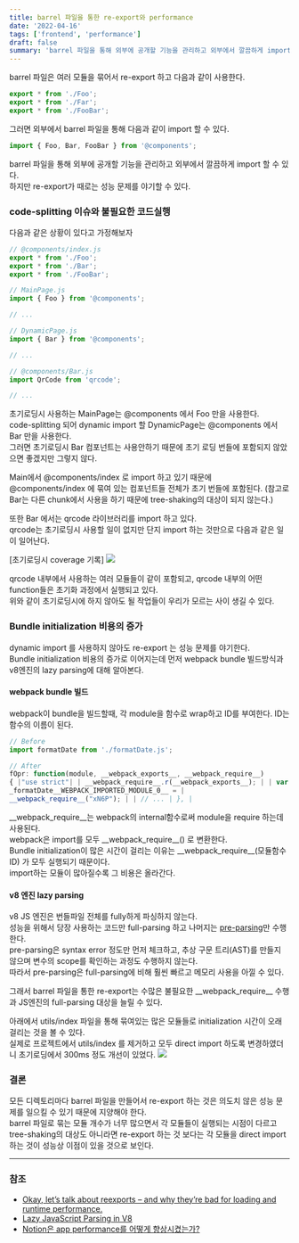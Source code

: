 ```yaml
---
title: barrel 파일을 통한 re-export와 performance
date: '2022-04-16'
tags: ['frontend', 'performance']
draft: false
summary: 'barrel 파일을 통해 외부에 공개할 기능을 관리하고 외부에서 깔끔하게 import 할 수 있다. 하지만 re-export가 때로는 성능 문제를 야기할 수 있다.'
---
```


barrel 파일은 여러 모듈을 묶어서 re-export 하고 다음과 같이 사용한다.

```js
export * from './Foo';
export * from './Far';
export * from './FooBar';
```

그러면 외부에서 barrel 파일을 통해 다음과 같이 import 할 수 있다.

```js
import { Foo, Bar, FooBar } from '@components';
```

barrel 파일을 통해 외부에 공개할 기능을 관리하고 외부에서 깔끔하게 import 할 수 있다. <br />
하지만 re-export가 때로는 성능 문제를 야기할 수 있다. <br />

### code-splitting 이슈와 불필요한 코드실행

다음과 같은 상황이 있다고 가정해보자

```js
// @components/index.js
export * from './Foo';
export * from './Bar';
export * from './FooBar';
```

```js
// MainPage.js
import { Foo } from '@components';

// ...
```

```js
// DynamicPage.js
import { Bar } from '@components';

// ...
```

```js
// @components/Bar.js
import QrCode from 'qrcode';

// ...
```

초기로딩시 사용하는 MainPage는 @components 에서 Foo 만을 사용한다. <br />
code-splitting 되어 dynamic import 할 DynamicPage는 @components 에서 Bar 만을 사용한다. <br />
그러면 초기로딩시 Bar 컴포넌트는 사용안하기 때문에 초기 로딩 번들에 포함되지 않았으면 좋겠지만 그렇지 않다.

Main에서 @components/index 로 import 하고 있기 때문에 @components/index 에 묶여 있는 컴포넌트들 전체가 초기 번들에 포함된다. (참고로 Bar는 다른 chunk에서 사용을 하기 때문에 tree-shaking의 대상이 되지 않는다.)

또한 Bar 에서는 qrcode 라이브러리를 import 하고 있다. <br />
qrcode는 초기로딩시 사용할 일이 없지만 단지 import 하는 것만으로 다음과 같은 일이 일어난다.

[초기로딩시 coverage 기록]
<img src="/static/images/coverage-qrcode.png" />

qrcode 내부에서 사용하는 여러 모듈들이 같이 포함되고, qrcode 내부의 어떤 function들은 초기화 과정에서 실행되고 있다. <br />
위와 같이 초기로딩시에 하지 않아도 될 작업들이 우리가 모르는 사이 생길 수 있다. <br />

### Bundle initialization 비용의 증가

dynamic import 를 사용하지 않아도 re-export 는 성능 문제를 야기한다. <br />
Bundle initialization 비용의 증가로 이어지는데 먼저 webpack bundle 빌드방식과 v8엔진의 lazy parsing에 대해 알아본다.

#### webpack bundle 빌드

webpack이 bundle을 빌드할때, 각 module을 함수로 wrap하고 ID를 부여한다. ID는 함수의 이름이 된다. <br />

```js
// Before
import formatDate from './formatDate.js';

// After
fOpr: function(module, __webpack_exports__, __webpack_require__)
{ |"use strict"| | __webpack_require__.r(__webpack_exports__); | | var
_formatDate__WEBPACK_IMPORTED_MODULE_0__ = |
__webpack_require__("xN6P"); | | // ... | }, |
```

\_\_webpack_require\_\_는 webpack의 internal함수로써 module을 require 하는데 사용된다. <br />
webpack은 import를 모두 \_\_webpack_require\_\_() 로 변환한다. <br />
Bundle initialization이 많은 시간이 걸리는 이유는 \_\_webpack_require\_\_(모듈함수ID) 가 모두 실행되기 때문이다. <br />
import하는 모듈이 많아질수록 그 비용은 올라간다.

#### v8 엔진 lazy parsing

v8 JS 엔진은 번들파일 전체를 fully하게 파싱하지 않는다. <br />
성능을 위해서 당장 사용하는 코드만 full-parsing 하고 나머지는 [pre-parsing](https://v8.dev/blog/preparser)만 수행한다. <br />
pre-parsing은 syntax error 정도만 먼저 체크하고, 추상 구문 트리(AST)를 만들지 않으며 변수의 scope를 확인하는 과정도 수행하지 않는다. <br />
따라서 pre-parsing은 full-parsing에 비해 훨씬 빠르고 메모리 사용을 아낄 수 있다.

그래서 barrel 파일을 통한 re-export는 수많은 불필요한 \_\_webpack_require\_\_ 수행과 JS엔진의 full-parsing 대상을 늘릴 수 있다. <br />

아래에서 utils/index 파일을 통해 묶여있는 많은 모듈들로 initialization 시간이 오래 걸리는 것을 볼 수 있다. <br />
실제로 프로젝트에서 utils/index 를 제거하고 모두 direct import 하도록 변경하였더니 초기로딩에서 300ms 정도 개선이 있었다.
<img src="/static/images/index-webpack-require.png" />

### 결론

모든 디렉토리마다 barrel 파일을 만들어서 re-export 하는 것은 의도치 않은 성능 문제를 일으킬 수 있기 때문에 지양해야 한다. <br />
barrel 파일로 묶는 모듈 개수가 너무 많으면서 각 모듈들이 실행되는 시점이 다르고 tree-shaking의 대상도 아니라면 re-export 하는 것 보다는 각 모듈을 direct import 하는 것이 성능상 이점이 있을 것으로 보인다.

---

### 참조

- [Okay, let’s talk about reexports – and why they’re bad for loading and runtime performance.](https://twitter.com/iamakulov/status/1331551351214645251)
- [Lazy JavaScript Parsing in V8](https://www.mattzeunert.com/2017/01/30/lazy-javascript-parsing-in-v8.html)
- [Notion은 app performance를 어떻게 향상시켰는가?](https://devjin-blog.com/notion-performance-enhancement/)

